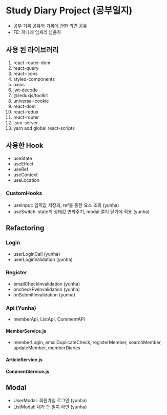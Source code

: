 # Study Diary Project (공부일지)

- 공부 기록 공유와 기록에 관한 의견 공유
- FE: 하나래 임채리 남윤하

## 사용 된 라이브러리

1. react-router-dom
2. react-query
3. react-icons
4. styled-components
5. axios
6. jwt-decode
7. @reduxjs/toolkit
8. universal-cookie
9. react-dom
10. react-redux
11. react-router
12. json-server
13. yarn add global react-scripts

## 사용한 Hook

- useState
- useEffect
- useRef
- useContext
- useLocation

### CustomHooks

- useInput: 입력값 저장과, ref를 통한 요소 조회 (yunha)
- useSwitch: state의 상태값 변화주기, modal 열기 닫기에 적용 (yunha)

## Refactoring

### Login

- userLoginCall (yunha)
- userLoginValidation (yunha)

### Register

- emailCheckInvalidation (yunha)
- oncheckPwInvalidation (yunha)
- onSubmitInvalidation (yunha)

### Api (Yunha)

- memberApi, ListApi, CommentAPi

#### MemberService.js

- memberLogin, emailDuplicateCheck, registerMember, searchMember, updateMember, memberDiaries

#### ArticleService.js

#### CommentService.js

## Modal

- UserModal: 회원가입 로그인 (yunha)
- ListModal: 내가 쓴 일지 확인 (yunha)

